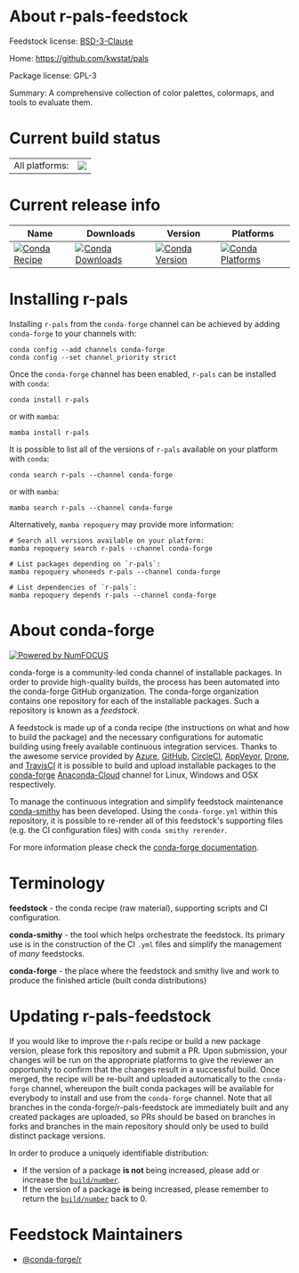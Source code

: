 About r-pals-feedstock
======================

Feedstock license: [BSD-3-Clause](https://github.com/conda-forge/r-pals-feedstock/blob/main/LICENSE.txt)

Home: https://github.com/kwstat/pals

Package license: GPL-3

Summary: A comprehensive collection of color palettes, colormaps, and tools to evaluate them.

Current build status
====================


<table><tr><td>All platforms:</td>
    <td>
      <a href="https://dev.azure.com/conda-forge/feedstock-builds/_build/latest?definitionId=5201&branchName=main">
        <img src="https://dev.azure.com/conda-forge/feedstock-builds/_apis/build/status/r-pals-feedstock?branchName=main">
      </a>
    </td>
  </tr>
</table>

Current release info
====================

| Name | Downloads | Version | Platforms |
| --- | --- | --- | --- |
| [![Conda Recipe](https://img.shields.io/badge/recipe-r--pals-green.svg)](https://anaconda.org/conda-forge/r-pals) | [![Conda Downloads](https://img.shields.io/conda/dn/conda-forge/r-pals.svg)](https://anaconda.org/conda-forge/r-pals) | [![Conda Version](https://img.shields.io/conda/vn/conda-forge/r-pals.svg)](https://anaconda.org/conda-forge/r-pals) | [![Conda Platforms](https://img.shields.io/conda/pn/conda-forge/r-pals.svg)](https://anaconda.org/conda-forge/r-pals) |

Installing r-pals
=================

Installing `r-pals` from the `conda-forge` channel can be achieved by adding `conda-forge` to your channels with:

```
conda config --add channels conda-forge
conda config --set channel_priority strict
```

Once the `conda-forge` channel has been enabled, `r-pals` can be installed with `conda`:

```
conda install r-pals
```

or with `mamba`:

```
mamba install r-pals
```

It is possible to list all of the versions of `r-pals` available on your platform with `conda`:

```
conda search r-pals --channel conda-forge
```

or with `mamba`:

```
mamba search r-pals --channel conda-forge
```

Alternatively, `mamba repoquery` may provide more information:

```
# Search all versions available on your platform:
mamba repoquery search r-pals --channel conda-forge

# List packages depending on `r-pals`:
mamba repoquery whoneeds r-pals --channel conda-forge

# List dependencies of `r-pals`:
mamba repoquery depends r-pals --channel conda-forge
```


About conda-forge
=================

[![Powered by
NumFOCUS](https://img.shields.io/badge/powered%20by-NumFOCUS-orange.svg?style=flat&colorA=E1523D&colorB=007D8A)](https://numfocus.org)

conda-forge is a community-led conda channel of installable packages.
In order to provide high-quality builds, the process has been automated into the
conda-forge GitHub organization. The conda-forge organization contains one repository
for each of the installable packages. Such a repository is known as a *feedstock*.

A feedstock is made up of a conda recipe (the instructions on what and how to build
the package) and the necessary configurations for automatic building using freely
available continuous integration services. Thanks to the awesome service provided by
[Azure](https://azure.microsoft.com/en-us/services/devops/), [GitHub](https://github.com/),
[CircleCI](https://circleci.com/), [AppVeyor](https://www.appveyor.com/),
[Drone](https://cloud.drone.io/welcome), and [TravisCI](https://travis-ci.com/)
it is possible to build and upload installable packages to the
[conda-forge](https://anaconda.org/conda-forge) [Anaconda-Cloud](https://anaconda.org/)
channel for Linux, Windows and OSX respectively.

To manage the continuous integration and simplify feedstock maintenance
[conda-smithy](https://github.com/conda-forge/conda-smithy) has been developed.
Using the ``conda-forge.yml`` within this repository, it is possible to re-render all of
this feedstock's supporting files (e.g. the CI configuration files) with ``conda smithy rerender``.

For more information please check the [conda-forge documentation](https://conda-forge.org/docs/).

Terminology
===========

**feedstock** - the conda recipe (raw material), supporting scripts and CI configuration.

**conda-smithy** - the tool which helps orchestrate the feedstock.
                   Its primary use is in the construction of the CI ``.yml`` files
                   and simplify the management of *many* feedstocks.

**conda-forge** - the place where the feedstock and smithy live and work to
                  produce the finished article (built conda distributions)


Updating r-pals-feedstock
=========================

If you would like to improve the r-pals recipe or build a new
package version, please fork this repository and submit a PR. Upon submission,
your changes will be run on the appropriate platforms to give the reviewer an
opportunity to confirm that the changes result in a successful build. Once
merged, the recipe will be re-built and uploaded automatically to the
`conda-forge` channel, whereupon the built conda packages will be available for
everybody to install and use from the `conda-forge` channel.
Note that all branches in the conda-forge/r-pals-feedstock are
immediately built and any created packages are uploaded, so PRs should be based
on branches in forks and branches in the main repository should only be used to
build distinct package versions.

In order to produce a uniquely identifiable distribution:
 * If the version of a package **is not** being increased, please add or increase
   the [``build/number``](https://docs.conda.io/projects/conda-build/en/latest/resources/define-metadata.html#build-number-and-string).
 * If the version of a package **is** being increased, please remember to return
   the [``build/number``](https://docs.conda.io/projects/conda-build/en/latest/resources/define-metadata.html#build-number-and-string)
   back to 0.

Feedstock Maintainers
=====================

* [@conda-forge/r](https://github.com/conda-forge/r/)

